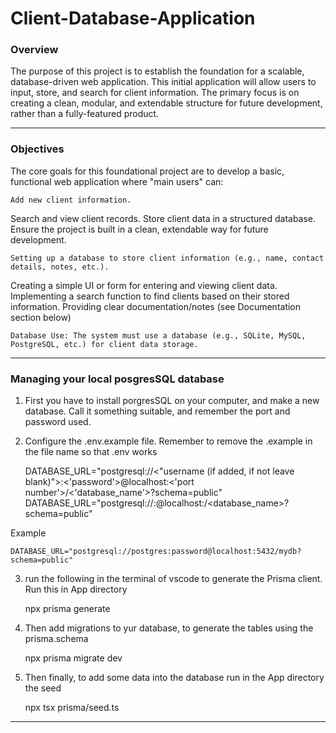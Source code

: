 # Client-Database-Application


### Overview
The purpose of this project is to establish the foundation for a scalable, database-driven web application. This initial application will allow users to input, store, and search for client information. The primary focus is on creating a clean, modular, and extendable structure for future development, rather than a fully-featured product.

------

### Objectives

The core goals for this foundational project are to develop a basic, functional web application where "main users" can:

    Add new client information.

Search and view client records.
Store client data in a structured database.
Ensure the project is built in a clean, extendable way for future development.

    Setting up a database to store client information (e.g., name, contact details, notes, etc.).

Creating a simple UI or form for entering and viewing client data.
Implementing a search function to find clients based on their stored information.
Providing clear documentation/notes  (see Documentation section below)

    Database Use: The system must use a database (e.g., SQLite, MySQL, PostgreSQL, etc.) for client data storage.

-------

### Managing your local posgresSQL database

1. First you have to install porgresSQL on your computer, and make a new database. Call it something suitable, and remember the port and password used.

2. Configure the .env.example file. Remember to remove the .example in the file name so that .env works

    DATABASE_URL="postgresql://<"username (if added, if not leave blank)">:<'password'>@localhost:<'port number'>/<'database_name'>?schema=public"
    DATABASE_URL="postgresql://<username>:<password>@localhost:<port>/<database_name>?schema=public"

Example

    DATABASE_URL="postgresql://postgres:password@localhost:5432/mydb?schema=public"

3. run the following in the terminal of vscode to generate the Prisma client. Run this in App directory

    npx prisma generate

4. Then add migrations to yur database, to generate the tables using the prisma.schema

    npx prisma migrate dev

5. Then finally, to add some data into the database run in the App directory the seed

    npx tsx prisma/seed.ts

-------
